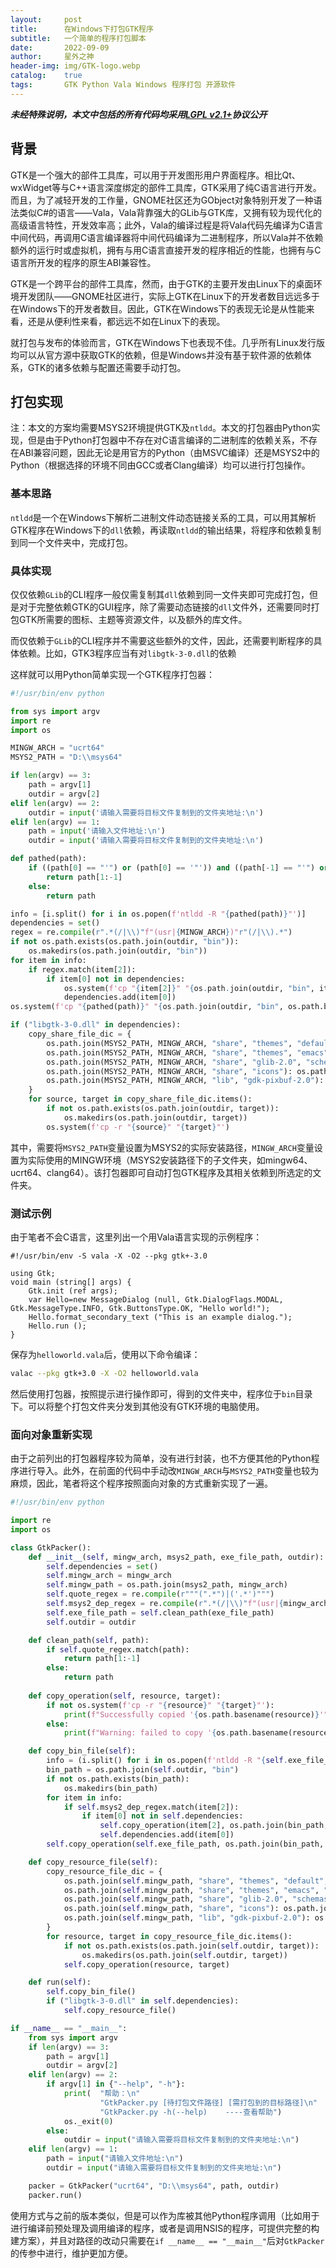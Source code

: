 ```yaml
---
layout:     post
title:      在Windows下打包GTK程序
subtitle:   一个简单的程序打包脚本
date:       2022-09-09
author:     星外之神
header-img: img/GTK-logo.webp
catalog:    true
tags:       GTK Python Vala Windows 程序打包 开源软件
---
```


***未经特殊说明，本文中包括的所有代码均采用[LGPL v2.1+](https://www.gnu.org/licenses/old-licenses/lgpl-2.1.en.html)协议公开***

## 背景

GTK是一个强大的部件工具库，可以用于开发图形用户界面程序。相比Qt、wxWidget等与C++语言深度绑定的部件工具库，GTK采用了纯C语言进行开发。而且，为了减轻开发的工作量，GNOME社区还为GObject对象特别开发了一种语法类似C#的语言——Vala，Vala背靠强大的GLib与GTK库，又拥有较为现代化的高级语言特性，开发效率高；此外，Vala的编译过程是将Vala代码先编译为C语言中间代码，再调用C语言编译器将中间代码编译为二进制程序，所以Vala并不依赖额外的运行时或虚拟机，拥有与用C语言直接开发的程序相近的性能，也拥有与C语言所开发的程序的原生ABI兼容性。

GTK是一个跨平台的部件工具库，然而，由于GTK的主要开发由Linux下的桌面环境开发团队——GNOME社区进行，实际上GTK在Linux下的开发者数目远远多于在Windows下的开发者数目。因此，GTK在Windows下的表现无论是从性能来看，还是从便利性来看，都远远不如在Linux下的表现。

就打包与发布的体验而言，GTK在Windows下也表现不佳。几乎所有Linux发行版均可以从官方源中获取GTK的依赖，但是Windows并没有基于软件源的依赖体系，GTK的诸多依赖与配置还需要手动打包。

## 打包实现

注：本文的方案均需要MSYS2环境提供GTK及`ntldd`。本文的打包器由Python实现，但是由于Python打包器中不存在对C语言编译的二进制库的依赖关系，不存在ABI兼容问题，因此无论是用官方的Python（由MSVC编译）还是MSYS2中的Python（根据选择的环境不同由GCC或者Clang编译）均可以进行打包操作。

### 基本思路

`ntldd`是一个在Windows下解析二进制文件动态链接关系的工具，可以用其解析GTK程序在Windows下的`dll`依赖，再读取`ntldd`的输出结果，将程序和依赖复制到同一个文件夹中，完成打包。

### 具体实现

仅仅依赖`GLib`的CLI程序一般仅需复制其`dll`依赖到同一文件夹即可完成打包，但是对于完整依赖GTK的GUI程序，除了需要动态链接的`dll`文件外，还需要同时打包GTK所需要的图标、主题等资源文件，以及额外的库文件。

而仅依赖于`GLib`的CLI程序并不需要这些额外的文件，因此，还需要判断程序的具体依赖。比如，GTK3程序应当有对`libgtk-3-0.dll`的依赖

这样就可以用Python简单实现一个GTK程序打包器：

```python
#!/usr/bin/env python

from sys import argv
import re
import os

MINGW_ARCH = "ucrt64"
MSYS2_PATH = "D:\\msys64"

if len(argv) == 3:
    path = argv[1]
    outdir = argv[2]
elif len(argv) == 2:
    outdir = input('请输入需要将目标文件复制到的文件夹地址:\n')
elif len(argv) == 1:
    path = input('请输入文件地址:\n')
    outdir = input('请输入需要将目标文件复制到的文件夹地址:\n')

def pathed(path):
    if ((path[0] == "'") or (path[0] == '"')) and ((path[-1] == "'") or (path[-1] == '"')):
        return path[1:-1]
    else:
        return path

info = [i.split() for i in os.popen(f'ntldd -R "{pathed(path)}"')]
dependencies = set()
regex = re.compile(r".*(/|\\)"f"(usr|{MINGW_ARCH})"r"(/|\\).*")
if not os.path.exists(os.path.join(outdir, "bin")):
    os.makedirs(os.path.join(outdir, "bin"))
for item in info:
    if regex.match(item[2]):
        if item[0] not in dependencies:
            os.system(f'cp "{item[2]}" "{os.path.join(outdir, "bin", item[0])}"')
            dependencies.add(item[0])
os.system(f'cp "{pathed(path)}" "{os.path.join(outdir, "bin", os.path.basename(path))}"')

if ("libgtk-3-0.dll" in dependencies):
    copy_share_file_dic = {
        os.path.join(MSYS2_PATH, MINGW_ARCH, "share", "themes", "default", "gtk-3.0"): os.path.join(outdir, "share", "themes", "default"),
        os.path.join(MSYS2_PATH, MINGW_ARCH, "share", "themes", "emacs", "gtk-3.0"): os.path.join(outdir, "share", "themes", "emacs"),
        os.path.join(MSYS2_PATH, MINGW_ARCH, "share", "glib-2.0", "schemas"): os.path.join(outdir, "share", "glib-2.0"),
        os.path.join(MSYS2_PATH, MINGW_ARCH, "share", "icons"): os.path.join(outdir, "share"),
        os.path.join(MSYS2_PATH, MINGW_ARCH, "lib", "gdk-pixbuf-2.0"): os.path.join(outdir, "lib"),
    }
    for source, target in copy_share_file_dic.items():
        if not os.path.exists(os.path.join(outdir, target)):
            os.makedirs(os.path.join(outdir, target))
        os.system(f'cp -r "{source}" "{target}"')
```

其中，需要将`MSYS2_PATH`变量设置为MSYS2的实际安装路径，`MINGW_ARCH`变量设置为实际使用的MINGW环境（MSYS2安装路径下的子文件夹，如mingw64、ucrt64、clang64）。该打包器即可自动打包GTK程序及其相关依赖到所选定的文件夹。

### 测试示例

由于笔者不会C语言，这里列出一个用Vala语言实现的示例程序：

```vala
#!/usr/bin/env -S vala -X -O2 --pkg gtk+-3.0

using Gtk;
void main (string[] args) {
	Gtk.init (ref args);
	var Hello=new MessageDialog (null, Gtk.DialogFlags.MODAL, Gtk.MessageType.INFO, Gtk.ButtonsType.OK, "Hello world!");
	Hello.format_secondary_text ("This is an example dialog.");
	Hello.run ();
}
```

保存为`helloworld.vala`后，使用以下命令编译：

```bash
valac --pkg gtk+3.0 -X -O2 helloworld.vala
```

然后使用打包器，按照提示进行操作即可，得到的文件夹中，程序位于`bin`目录下。可以将整个打包文件夹分发到其他没有GTK环境的电脑使用。

### 面向对象重新实现

由于之前列出的打包器程序较为简单，没有进行封装，也不方便其他的Python程序进行导入。此外，在前面的代码中手动改`MINGW_ARCH`与`MSYS2_PATH`变量也较为麻烦，因此，笔者将这个程序按照面向对象的方式重新实现了一遍。

```python
#!/usr/bin/env python

import re
import os

class GtkPacker():
    def __init__(self, mingw_arch, msys2_path, exe_file_path, outdir):
        self.dependencies = set()
        self.mingw_arch = mingw_arch
        self.mingw_path = os.path.join(msys2_path, mingw_arch)
        self.quote_regex = re.compile(r"""(".*")|('.*')""")
        self.msys2_dep_regex = re.compile(r".*(/|\\)"f"(usr|{mingw_arch})"r"(/|\\).*")
        self.exe_file_path = self.clean_path(exe_file_path)
        self.outdir = outdir

    def clean_path(self, path):
        if self.quote_regex.match(path):
            return path[1:-1]
        else:
            return path
    
    def copy_operation(self, resource, target):
        if not os.system(f'cp -r "{resource}" "{target}"'):
            print(f"Successfully copied '{os.path.basename(resource)}'")
        else:
            print(f"Warning: failed to copy '{os.path.basename(resource)}'")

    def copy_bin_file(self):
        info = (i.split() for i in os.popen(f'ntldd -R "{self.exe_file_path}"'))
        bin_path = os.path.join(self.outdir, "bin")
        if not os.path.exists(bin_path):
            os.makedirs(bin_path)
        for item in info:
            if self.msys2_dep_regex.match(item[2]):
                if item[0] not in self.dependencies:
                    self.copy_operation(item[2], os.path.join(bin_path, item[0]))
                    self.dependencies.add(item[0])
        self.copy_operation(self.exe_file_path, os.path.join(bin_path, os.path.basename(self.exe_file_path)))

    def copy_resource_file(self):
        copy_resource_file_dic = {
            os.path.join(self.mingw_path, "share", "themes", "default", "gtk-3.0"): os.path.join(self.outdir, "share", "themes", "default"),
            os.path.join(self.mingw_path, "share", "themes", "emacs", "gtk-3.0"): os.path.join(self.outdir, "share", "themes", "emacs"),
            os.path.join(self.mingw_path, "share", "glib-2.0", "schemas"): os.path.join(self.outdir, "share", "glib-2.0"),
            os.path.join(self.mingw_path, "share", "icons"): os.path.join(self.outdir, "share"),
            os.path.join(self.mingw_path, "lib", "gdk-pixbuf-2.0"): os.path.join(self.outdir, "lib"),
        }
        for resource, target in copy_resource_file_dic.items():
            if not os.path.exists(os.path.join(self.outdir, target)):
                os.makedirs(os.path.join(self.outdir, target))
            self.copy_operation(resource, target)

    def run(self):
        self.copy_bin_file()
        if ("libgtk-3-0.dll" in self.dependencies):
            self.copy_resource_file()

if __name__ == "__main__":
    from sys import argv
    if len(argv) == 3:
        path = argv[1]
        outdir = argv[2]
    elif len(argv) == 2:
        if argv[1] in {"--help", "-h"}:
            print(  "帮助：\n"
                    "GtkPacker.py [待打包文件路径] [需打包到的目标路径]\n"
                    "GtkPacker.py -h(--help)    ----查看帮助")
            os._exit(0)
        else:
            outdir = input("请输入需要将目标文件复制到的文件夹地址:\n")
    elif len(argv) == 1:
        path = input("请输入文件地址:\n")
        outdir = input("请输入需要将目标文件复制到的文件夹地址:\n")

    packer = GtkPacker("ucrt64", "D:\\msys64", path, outdir)
    packer.run()
```

使用方式与之前的版本类似，但是可以作为库被其他Python程序调用（比如用于进行编译前预处理及调用编译的程序，或者是调用NSIS的程序，可提供完整的构建方案），并且对路径的改动只需要在`if __name__ == "__main__"`后对`GtkPacker`的传参中进行，维护更加方便。
